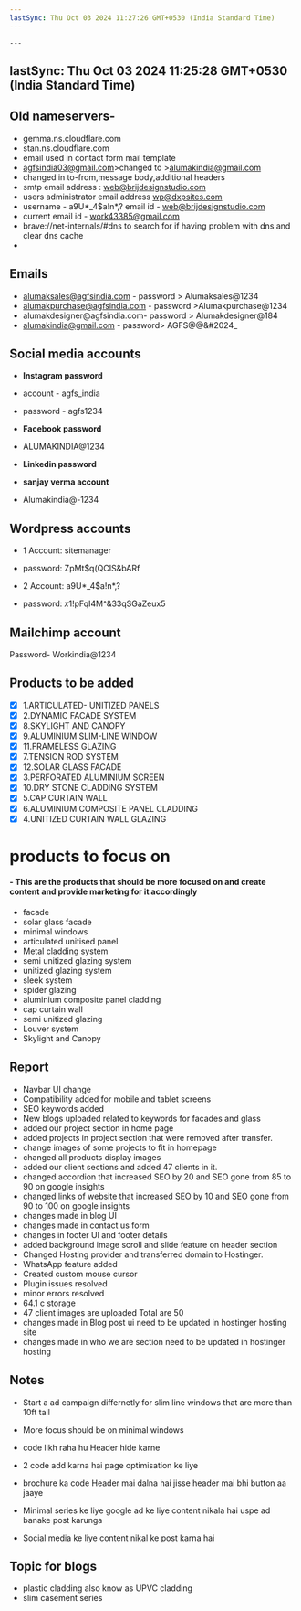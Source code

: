 ```yaml
---
lastSync: Thu Oct 03 2024 11:27:26 GMT+0530 (India Standard Time)
---
```

	---
lastSync: Thu Oct 03 2024 11:25:28 GMT+0530 (India Standard Time)
---
## Old nameservers- 
- gemma.ns.cloudflare.com
- stan.ns.cloudflare.com
- email used in contact form mail template 
- agfsindia03@gmail.com>changed to >alumakindia@gmail.com
- changed in to-from,message body,additional headers
-  smtp email address : web@brijdesignstudio.com
- users administrator email address wp@dxpsites.com
- username - a9U*_4$a!n*,?  email id - web@brijdesignstudio.com
- current email id - work43385@gmail.com
- brave://net-internals/#dns to search for if having problem with dns and clear dns cache
- 
## Emails
- alumaksales@agfsindia.com - password > Alumaksales@1234
- alumakpurchase@agfsindia.com - password >Alumakpurchase@1234
- alumakdesigner@agfsindia.com- password >  Alumakdesigner@184
- alumakindia@gmail.com - password> AGFS@@&#2024_ 
## Social media accounts
- **Instagram password** 
- account - agfs_india
- password -  agfs1234

- **Facebook password** 
- ALUMAKINDIA@1234

- **Linkedin password**
- **sanjay verma account**
- Alumakindia@-1234

## Wordpress accounts
- 1 Account: sitemanager
- password:  ZpMt$q(QCIS&bARf

- 2 Account: a9U*_4$a!n*,? 
- password: $x$1!pFqI4M^&33qSGaZeux5
## Mailchimp account
Password- Workindia@1234

## Products to be added
- [x] 1.ARTICULATED- UNITIZED PANELS
- [x] 2.DYNAMIC FACADE SYSTEM 
- [x] 8.SKYLIGHT AND CANOPY 
- [x] 9.ALUMINIUM SLIM-LINE WINDOW
- [x] 11.FRAMELESS GLAZING
- [x] 7.TENSION ROD SYSTEM
- [x] 12.SOLAR GLASS FACADE
- [x] 3.PERFORATED ALUMINIUM SCREEN
- [x] 10.DRY STONE CLADDING SYSTEM
- [x] 5.CAP CURTAIN WALL
- [x] 6.ALUMINIUM COMPOSITE PANEL CLADDING 
- [x] 4.UNITIZED CURTAIN WALL GLAZING 

# products to focus on
#### - This are the products that should be more focused on and create content and provide marketing for it accordingly
- facade
- solar glass facade 
- minimal windows 
- articulated unitised panel 
- Metal cladding system
- semi unitized glazing system
- unitized glazing system
- sleek system
- spider glazing
- aluminium composite panel cladding
- cap curtain wall
- semi unitized glazing
- Louver system
- Skylight and Canopy


## Report 
- Navbar UI change
- Compatibility added for mobile and tablet screens
- SEO keywords added 
- New blogs uploaded related to keywords for facades and glass
- added our project section in home page
- added projects in project section that were removed after transfer.
- change images of some projects to fit in homepage
- changed all products display images
- added our client sections and added 47 clients in it.
- changed accordion that increased SEO by 20 and SEO gone from 85 to 90  on google insights
- changed links of website that increased SEO by 10 and SEO gone from 90 to 100 on google insights
- changes made in blog UI
- changes made in contact us form 
- changes in footer UI and footer details
- added background image scroll and slide feature on header section 
- Changed Hosting provider and transferred domain to Hostinger.
- WhatsApp feature added
- Created custom mouse cursor 
- Plugin issues resolved 
- minor errors resolved
- 64.1 c storage
-  47 client images are uploaded Total are 50
- changes made in Blog post ui need to be updated in hostinger hosting site 
- changes made in who we are section need to be updated in hostinger hosting 



## Notes 
- Start a ad campaign differnetly for slim line windows that are more than 10ft tall
- More focus should be on minimal windows 


- code likh raha hu Header hide karne
- 2 code add karna hai page optimisation ke liye
- brochure ka code Header mai dalna hai jisse header mai bhi button aa jaaye
- Minimal series ke liye google ad ke liye content nikala hai uspe ad banake post karunga
- Social media ke liye content nikal ke post karna hai 


## Topic for blogs
- plastic cladding also know as UPVC cladding  
- slim casement series